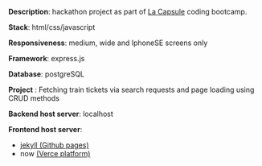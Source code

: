 __Description__: hackathon project as part of [La Capsule](https://www.lacapsule.academy/) coding bootcamp.

__Stack__: html/css/javascript

__Responsiveness__: medium, wide and IphoneSE screens only

__Framework__: express.js

__Database__: postgreSQL

__Project__ : Fetching train tickets via search requests and page loading using CRUD methods

__Backend host server__: localhost

__Frontend host server__: 
- [jekyll (Github pages)](https://nedj78.github.io/Tickethack/)
- now [(Verce platform)](https://tickethack-nu.vercel.app/)

